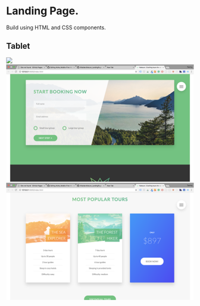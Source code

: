 # Landing Page.
Build using HTML and CSS components.

## Tablet
<img src="./screenshot/home.png">
<img src="./screenshot/form.png">
<img src="./screenshot/price.png">

